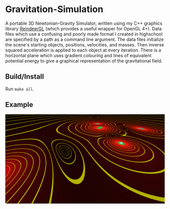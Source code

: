 # Gravitation-Simulation

A portable 3D Newtonian-Gravity Simulator, written using my C++ graphics library [ReindeerGL](https://github.com/ryco117/ReindeerGL) (which provides a useful wrapper for OpenGL 4+).
Data files which use a confusing and poorly made format I created in highschool are specified by a path as a command line argument. 
The data files initialize the scene's starting objects, positions, velocities, and masses. Then inverse squared acceleration is applied to each object at every iteration.
There is a horizontal plane which uses gradient colouring and lines of equivalent potential energy to give a graphical representation of the 
gravitational field.

## Build/Install
Run `make all`.

## Example
![Example scene](Images/example.png)

